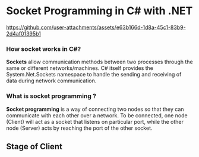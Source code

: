 # Socket Programming in C# with .NET
https://github.com/user-attachments/assets/e63b166d-1d8a-45c1-83b9-2d4af01395b1

### How socket works in C#?
**Sockets** allow communication methods between two processes through the same or different networks/machines. C# itself provides the System.Net.Sockets namespace to handle the sending and receiving of data during network communication.

### What is socket programming ?
**Socket programming** is a way of connecting two nodes so that they can communicate with each other over a network. To be connected, one node (Client) will act as a socket that listens on particular port, while the other node (Server) acts by reaching the port of the other socket.

## Stage of Client
